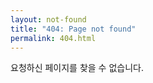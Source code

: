 ```yaml
---
layout: not-found
title: "404: Page not found"
permalink: 404.html
---
```


요청하신 페이지를 찾을 수 없습니다.

<script>
  var GOOG_FIXURL_LANG = 'en';
  var GOOG_FIXURL_SITE = 'https://kmkimlane.com'
</script>
<script src="https://linkhelp.clients.google.com/tbproxy/lh/wm/fixurl.js">
</script>



